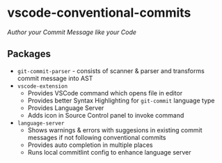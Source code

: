 # vscode-conventional-commits
*Author your Commit Message like your Code*

## Packages
* `git-commit-parser` - consists of scanner & parser and transforms commit message into AST
* `vscode-extension`
  * Provides VSCode command which opens file in editor
  * Provides better Syntax Highlighting for `git-commit` language type
  * Provides Language Server
  * Adds icon in Source Control panel to invoke command
* `language-server`
  * Shows warnings & errors with suggesions in existing commit messages if not following conventional commits
  * Provides auto completion in multiple places
  * Runs local commitlint config to enhance language server

